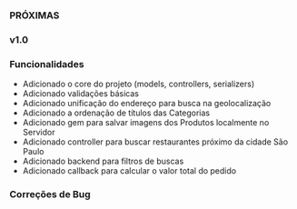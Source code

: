 ### PRÓXIMAS

### v1.0
### Funcionalidades
* Adicionado o core do projeto (models, controllers, serializers)
* Adicionado validações básicas
* Adicionado unificação do endereço para busca na geolocalização
* Adicionado a ordenação de títulos das Categorias
* Adicionado gem para salvar imagens dos Produtos localmente no Servidor
* Adicionado controller para buscar restaurantes próximo da cidade São Paulo
* Adicionado backend para filtros de buscas
* Adicionado callback para calcular o valor total do pedido

### Correções de Bug
